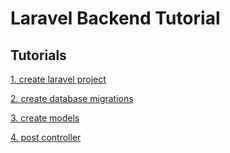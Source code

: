 # Laravel Backend Tutorial

## Tutorials

[1. create laravel project](tutorials/1.%20create%20laravel%20proejct.md)

[2. create database migrations](tutorials/2.%20create%20database%20migrations.md)

[3. create models](tutorials/3.%20create%20models.md)

[4. post controller](tutorials/4.%20post%20controller.md)

